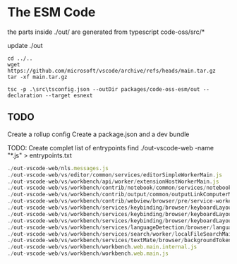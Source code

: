 # The ESM Code
the parts inside ./out/ are generated from typescript code-oss/src/*

update ./out
```shell
cd ../..
wget https://github.com/microsoft/vscode/archive/refs/heads/main.tar.gz
tar -xf main.tar.gz

tsc -p .\src\tsconfig.json --outDir packages/code-oss-esm/out --declaration --target esnext
```


## TODO
Create a rollup config
Create a package.json and a dev bundle


TODO: Create complet list of entrypoints find ./out-vscode-web -name "*.js" > entrypoints.txt
```js
./out-vscode-web/nls.messages.js
./out-vscode-web/vs/editor/common/services/editorSimpleWorkerMain.js
./out-vscode-web/vs/workbench/api/worker/extensionHostWorkerMain.js
./out-vscode-web/vs/workbench/contrib/notebook/common/services/notebookSimpleWorkerMain.js
./out-vscode-web/vs/workbench/contrib/output/common/outputLinkComputerMain.js
./out-vscode-web/vs/workbench/contrib/webview/browser/pre/service-worker.js
./out-vscode-web/vs/workbench/services/keybinding/browser/keyboardLayouts/layout.contribution.darwin.js
./out-vscode-web/vs/workbench/services/keybinding/browser/keyboardLayouts/layout.contribution.linux.js
./out-vscode-web/vs/workbench/services/keybinding/browser/keyboardLayouts/layout.contribution.win.js
./out-vscode-web/vs/workbench/services/languageDetection/browser/languageDetectionSimpleWorkerMain.js
./out-vscode-web/vs/workbench/services/search/worker/localFileSearchMain.js
./out-vscode-web/vs/workbench/services/textMate/browser/backgroundTokenization/worker/textMateTokenizationWorker.workerMain.js
./out-vscode-web/vs/workbench/workbench.web.main.internal.js
./out-vscode-web/vs/workbench/workbench.web.main.js
```
